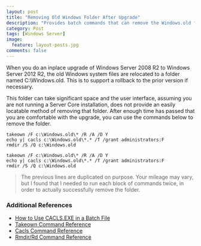 ```yaml
---
layout: post
title: "Removing Old Windows Folder After Upgrade"
description: "Provides batch commands that can remove the Windows.old folder."
category: Post
tags: [Windows Server]
image:
  feature: layout-posts.jpg
comments: false
---
```


When you do an inplace upgrade of Windows Server 2008 R2 to Windows Server 2012 R2, the old Windows system files are relocated to a folder named C:\\Windows.old. This is to support a rollback to the prior version if necessary.

<!-- more -->

 This folder can take significant space and the user interface, assuming you are not running a Server Core installation, does not provide an easily locatable method of removing that folder. After enough time has passed that you are comfortable with the upgrade, you can use the commands below to remove the folder.

```
takeown /F c:\Windows.old\* /R /A /D Y
echo y| cacls c:\Windows.old\*.* /T /grant administrators:F
rmdir /S /Q c:\Windows.old  
 
takeown /F c:\Windows.old\* /R /A /D Y
echo y| cacls c:\Windows.old\*.* /T /grant administrators:F
rmdir /S /Q c:\Windows.old  
```

 > The previous lines are duplicated on purpose. Your mileage may vary, but I found that I needed to run each block of commands twice, in order to actually successfully remove the folder.
 
### Additional References

- [How to Use CACLS.EXE in a Batch File](https://support.microsoft.com/en-us/kb/135268)
- [Takeown Command Reference](https://technet.microsoft.com/en-us/library/cc753024(v=ws.11).aspx)
- [Cacls Command Reference](https://technet.microsoft.com/en-us/library/cc732245(v=ws.11).aspx)
- [Rmdir/Rd Command Reference](https://technet.microsoft.com/en-us/library/cc726055(v=ws.11).aspx)